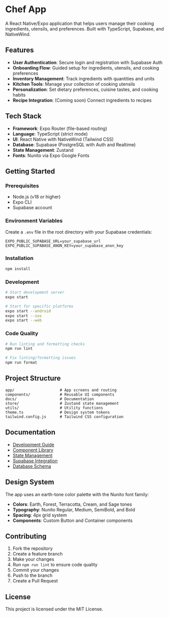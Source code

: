# Chef App

A React Native/Expo application that helps users manage their cooking ingredients, utensils, and preferences. Built with TypeScript, Supabase, and NativeWind.

## Features

- **User Authentication**: Secure login and registration with Supabase Auth
- **Onboarding Flow**: Guided setup for ingredients, utensils, and cooking preferences
- **Inventory Management**: Track ingredients with quantities and units
- **Kitchen Tools**: Manage your collection of cooking utensils
- **Personalization**: Set dietary preferences, cuisine tastes, and cooking habits
- **Recipe Integration**: (Coming soon) Connect ingredients to recipes

## Tech Stack

- **Framework**: Expo Router (file-based routing)
- **Language**: TypeScript (strict mode)
- **UI**: React Native with NativeWind (Tailwind CSS)
- **Database**: Supabase (PostgreSQL with Auth and Realtime)
- **State Management**: Zustand
- **Fonts**: Nunito via Expo Google Fonts

## Getting Started

### Prerequisites

- Node.js (v18 or higher)
- Expo CLI
- Supabase account

### Environment Variables

Create a `.env` file in the root directory with your Supabase credentials:

```env
EXPO_PUBLIC_SUPABASE_URL=your_supabase_url
EXPO_PUBLIC_SUPABASE_ANON_KEY=your_supabase_anon_key
```

### Installation

```bash
npm install
```

### Development

```bash
# Start development server
expo start

# Start for specific platforms
expo start --android
expo start --ios
expo start --web
```

### Code Quality

```bash
# Run linting and formatting checks
npm run lint

# Fix linting/formatting issues
npm run format
```

## Project Structure

```
app/                    # App screens and routing
components/             # Reusable UI components
docs/                   # Documentation
store/                  # Zustand state management
utils/                  # Utility functions
theme.ts                # Design system tokens
tailwind.config.js      # Tailwind CSS configuration
```

## Documentation

- [Development Guide](docs/DEVELOPMENT.md)
- [Component Library](docs/COMPONENT_LIBRARY.md)
- [State Management](docs/STATE_MANAGEMENT.md)
- [Supabase Integration](docs/SUPABASE_INTEGRATION.md)
- [Database Schema](docs/databse.md)

## Design System

The app uses an earth-tone color palette with the Nunito font family:

- **Colors**: Earth, Forest, Terracotta, Cream, and Sage tones
- **Typography**: Nunito Regular, Medium, SemiBold, and Bold
- **Spacing**: 4px grid system
- **Components**: Custom Button and Container components

## Contributing

1. Fork the repository
2. Create a feature branch
3. Make your changes
4. Run `npm run lint` to ensure code quality
5. Commit your changes
6. Push to the branch
7. Create a Pull Request

## License

This project is licensed under the MIT License.